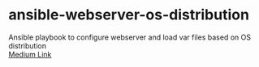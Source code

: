 # ansible-webserver-os-distribution
Ansible playbook to configure webserver and load var files based on OS distribution <br>
[Medium Link](https://kirito174.medium.com/load-var-files-based-on-ansible-facts-bed963999332)
